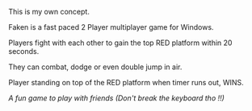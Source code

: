 This is my own concept.

Faken is a fast paced 2 Player multiplayer game for Windows.

Players fight with each other to gain the top RED platform within 20 seconds. 

They can combat, dodge or even double jump in air.

Player standing on top of the RED platform when timer runs out, WINS.

*A fun game to play with friends (Don't break the keyboard tho !!)*

